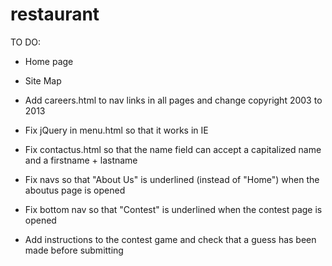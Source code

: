 restaurant
==========

TO DO: 

- Home page

- Site Map

- Add careers.html to nav links in all pages and change copyright 2003 to 2013 

- Fix jQuery in  menu.html so that it works in IE

- Fix contactus.html so that the name field can accept a capitalized name and a firstname + lastname

- Fix navs so that "About Us" is underlined (instead of "Home") when the aboutus page is opened
 
- Fix bottom nav so that "Contest" is underlined when the contest page is opened

- Add instructions to the contest game and check that a guess has been made before submitting
